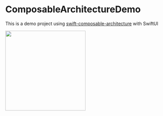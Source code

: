 # ComposableArchitectureDemo
This is a demo project using [swift-composable-architecture](https://github.com/pointfreeco/swift-composable-architecture) with SwiftUI

<img src="demo.gif" width="250"/>

